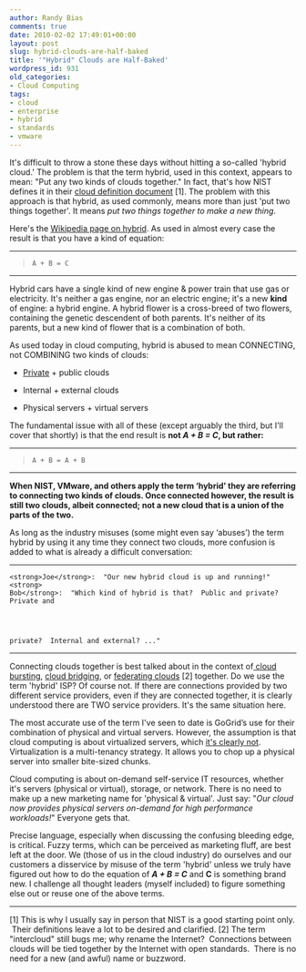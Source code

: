 ```yaml
---
author: Randy Bias
comments: true
date: 2010-02-02 17:49:01+00:00
layout: post
slug: hybrid-clouds-are-half-baked
title: '"Hybrid" Clouds are Half-Baked'
wordpress_id: 931
old_categories:
- Cloud Computing
tags:
- cloud
- enterprise
- hybrid
- standards
- vmware
---
```


It's difficult to throw a stone these days without hitting a so-called 'hybrid cloud.'  The problem is that the term hybrid, used in this context, appears to mean: "Put any two kinds of clouds together."  In fact, that's how NIST defines it in their [cloud definition document](http://csrc.nist.gov/groups/SNS/cloud-computing/cloud-def-v15.doc) [1].  The problem with this approach is that hybrid, as used commonly, means more than just 'put two things together'.  It means _put two things together to make a new thing_.

Here's the [Wikipedia page on hybrid](http://en.wikipedia.org/wiki/Hybrid).  As used in almost every case the result is that you have a kind of equation:



* * *






>     
>     A + B = C
> 
> 





* * *

Hybrid cars have a single kind of new engine & power train that use gas or electricity.  It's neither a gas engine, nor an electric engine; it's a new **kind** of engine: a hybrid engine.  A hybrid flower is a cross-breed of two flowers, containing the genetic descendent of both parents.  It's neither of its parents, but a new kind of flower that is a combination of both.

As used today in cloud computing, hybrid is abused to mean CONNECTING, not COMBINING two kinds of clouds:



	
  * [Private](http://en.wikipedia.org/wiki/Cloud_computing#Private_cloud) + public clouds

	
  * Internal + external clouds

	
  * Physical servers + virtual servers


The fundamental issue with all of these (except arguably the third, but I'll cover that shortly) is that the end result is **not _A + B = C_, but rather:**



* * *






>     
>     A + B = A + B
> 
> 





* * *

**When NIST, VMware, and others apply the term ‘hybrid’ they are referring to connecting two kinds of clouds.  Once connected however, the result is still two clouds, albeit connected; not a new cloud that is a union of the parts of the two.**

As long as the industry misuses (some might even say ‘abuses’) the term hybrid by using it any time they connect two clouds, more confusion is added to what is already a difficult conversation:



* * *



    
    <strong>Joe</strong>:  "Our new hybrid cloud is up and running!"
    <strong>
    Bob</strong>:  "Which kind of hybrid is that?  Public and private?  Private and



    
    private?  Internal and external? ..."




* * *

Connecting clouds together is best talked about in the context of[ cloud bursting](http://devcentral.f5.com/weblogs/macvittie/archive/2009/07/09/cloud-balancing-cloud-bursting-and-intercloud.aspx), [cloud bridging](http://blog.gogrid.com/2009/01/08/cloudcenters-are-datacenters-in-the-sky/), or [federating clouds](http://www.cloudswitch.com/page/2010-is-the-year-of-the-federated-cloud) [2] together.  Do we use the term 'hybrid' ISP?  Of course not.  If there are connections provided by two different service providers, even if they are connected together, it is clearly understood there are TWO service providers.  It's the same situation here.

The most accurate use of the term I've seen to date is GoGrid’s use for their combination of physical and virtual servers. However, the assumption is that cloud computing is about virtualized servers, which [it's clearly not](http://cloudscaling.com/blog/technology/virtualization-is-not-the-answer-for-clouds).  Virtualization is a multi-tenancy strategy.  It allows you to chop up a physical server into smaller bite-sized chunks.

Cloud computing is about on-demand self-service IT resources, whether it's servers (physical or virtual), storage, or network.  There is no need to make up a new marketing name for 'physical & virtual'.  Just say: "_Our cloud now provides physical servers on-demand for high performance workloads!_"  Everyone gets that.

Precise language, especially when discussing the confusing bleeding edge, is critical. Fuzzy terms, which can be perceived as marketing fluff, are best left at the door. We (those of us in the cloud industry) do ourselves and our customers a disservice by misuse of the term 'hybrid' unless we truly have figured out how to do the equation of _**A + B = C**_ and **C** is something brand new. I challenge all thought leaders (myself included) to figure something else out or reuse one of the above terms.



* * *

[1] This is why I usually say in person that NIST is a good starting point only.  Their definitions leave a lot to be desired and clarified.
[2] The term "intercloud" still bugs me; why rename the Internet?  Connections between clouds will be tied together by the Internet with open standards.  There is no need for a new (and awful) name or buzzword.

